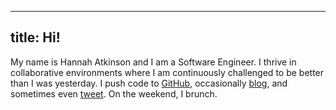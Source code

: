  ---
 title: Hi!
 ---

 My name is Hannah Atkinson and I am a Software Engineer. I thrive
 in collaborative environments where I am continuously challenged to be
 better than I was yesterday.  I push code to [GitHub]("https://github.com/hlatki"),
 occasionally [blog]("http://hlatki.github.io"), and sometimes even [tweet]("https://twitter.com/hlatkin").
 On the weekend, I brunch.
